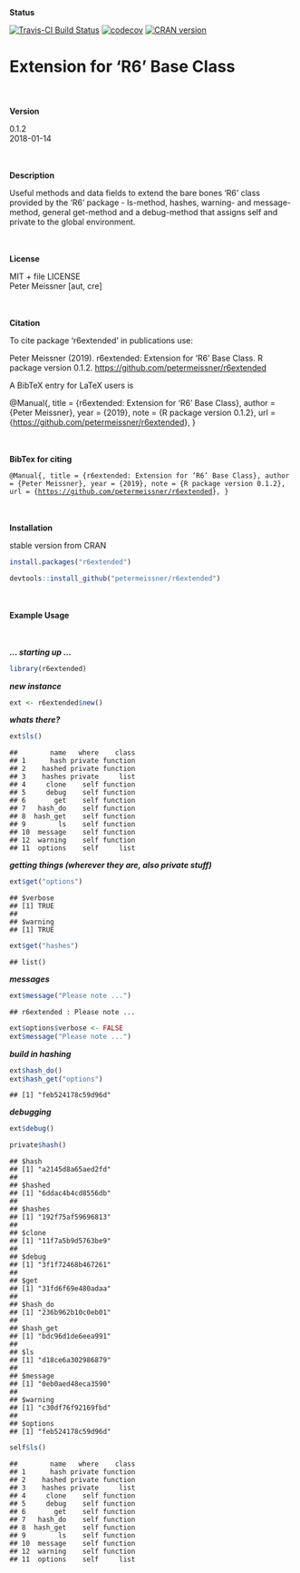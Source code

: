
<br><br> **Status**

[![Travis-CI Build
Status](https://travis-ci.org/petermeissner/r6extended.svg?branch=master)](https://travis-ci.org/petermeissner/r6extended)
[![codecov](https://codecov.io/gh/petermeissner/r6extended/branch/master/graph/badge.svg)](https://codecov.io/gh/petermeissner/r6extended/tree/master/R)
[![CRAN
version](http://www.r-pkg.org/badges/version/r6extended)](https://cran.r-project.org/package=r6extended)

# Extension for ‘R6’ Base Class

<br><br> **Version**

0.1.2 <br> 2018-01-14

<br><br> **Description**

Useful methods and data fields to extend the bare bones ‘R6’ class
provided by the ‘R6’ package - ls-method, hashes, warning- and
message-method, general get-method and a debug-method that assigns self
and private to the global environment.

<br><br> **License**

MIT + file LICENSE <br>Peter Meissner \[aut, cre\]

<br><br> **Citation**

To cite package ‘r6extended’ in publications use:

Peter Meissner (2019). r6extended: Extension for ‘R6’ Base Class. R
package version 0.1.2. <https://github.com/petermeissner/r6extended>

A BibTeX entry for LaTeX users is

@Manual{, title = {r6extended: Extension for ‘R6’ Base Class}, author =
{Peter Meissner}, year = {2019}, note = {R package version 0.1.2}, url =
{<https://github.com/petermeissner/r6extended>}, }

<br><br> **BibTex for citing**

<code style="white-space:normal;"> @Manual{, title = {r6extended:
Extension for ‘R6’ Base Class}, author = {Peter Meissner}, year =
{2019}, note = {R package version 0.1.2}, url =
{<https://github.com/petermeissner/r6extended>}, } </code>

<br><br> **Installation**

stable version from CRAN

``` r
install.packages("r6extended")
```

``` r
devtools::install_github("petermeissner/r6extended")
```

<br><br> **Example Usage**

<br><br> ***… starting up …***

``` r
library(r6extended)
```

***new instance***

``` r
ext <- r6extended$new()
```

***whats there?***

``` r
ext$ls()
```

    ##        name   where    class
    ## 1      hash private function
    ## 2    hashed private function
    ## 3    hashes private     list
    ## 4     clone    self function
    ## 5     debug    self function
    ## 6       get    self function
    ## 7   hash_do    self function
    ## 8  hash_get    self function
    ## 9        ls    self function
    ## 10  message    self function
    ## 12  warning    self function
    ## 11  options    self     list

***getting things (wherever they are, also private stuff)***

``` r
ext$get("options")
```

    ## $verbose
    ## [1] TRUE
    ## 
    ## $warning
    ## [1] TRUE

``` r
ext$get("hashes")
```

    ## list()

***messages***

``` r
ext$message("Please note ...")
```

    ## r6extended : Please note ...

``` r
ext$options$verbose <- FALSE
ext$message("Please note ...")
```

***build in hashing***

``` r
ext$hash_do()
ext$hash_get("options")
```

    ## [1] "feb524178c59d96d"

***debugging***

``` r
ext$debug()

private$hash()
```

    ## $hash
    ## [1] "a2145d8a65aed2fd"
    ## 
    ## $hashed
    ## [1] "6ddac4b4cd8556db"
    ## 
    ## $hashes
    ## [1] "192f75af59696813"
    ## 
    ## $clone
    ## [1] "11f7a5b9d5763be9"
    ## 
    ## $debug
    ## [1] "3f1f72468b467261"
    ## 
    ## $get
    ## [1] "31fd6f69e480adaa"
    ## 
    ## $hash_do
    ## [1] "236b962b10c0eb01"
    ## 
    ## $hash_get
    ## [1] "bdc96d1de6eea991"
    ## 
    ## $ls
    ## [1] "d18ce6a302986879"
    ## 
    ## $message
    ## [1] "0eb0aed48eca3590"
    ## 
    ## $warning
    ## [1] "c30df76f92169fbd"
    ## 
    ## $options
    ## [1] "feb524178c59d96d"

``` r
self$ls()
```

    ##        name   where    class
    ## 1      hash private function
    ## 2    hashed private function
    ## 3    hashes private     list
    ## 4     clone    self function
    ## 5     debug    self function
    ## 6       get    self function
    ## 7   hash_do    self function
    ## 8  hash_get    self function
    ## 9        ls    self function
    ## 10  message    self function
    ## 12  warning    self function
    ## 11  options    self     list
